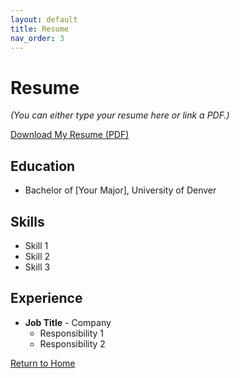 ```yaml
---
layout: default
title: Resume
nav_order: 3
---
```


# Resume

_(You can either type your resume here or link a PDF.)_

[Download My Resume (PDF)](assets/pdfs/Resume-Sample.pdf)

## Education
- Bachelor of [Your Major], University of Denver

## Skills
- Skill 1
- Skill 2
- Skill 3

## Experience
- **Job Title** - Company
  - Responsibility 1
  - Responsibility 2


<a href="/" class="btn">Return to Home</a>